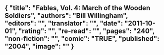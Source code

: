 {
 "title": "Fables, Vol. 4: March of the Wooden Soldiers",
 "authors": "Bill Willingham",
 "editors": "",
 "translator": "",
 "date": "2011-10-01",
 "rating": "",
 "re-read": "",
 "pages": "240",
 "non-fiction": "",
 "comic": "TRUE",
 "published": "2004",
 "image": ""
}
---

